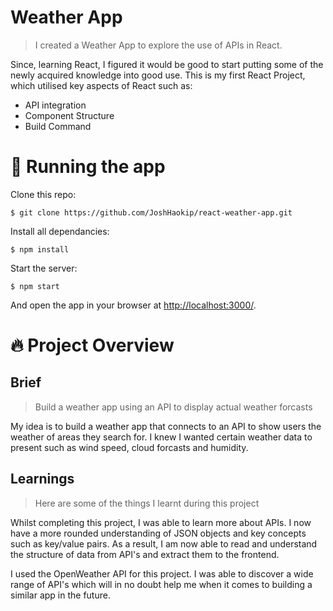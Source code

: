 # Weather App

> I created a Weather App to explore the use of APIs in React.

Since, learning React, I figured it would be good to start putting some of the newly acquired knowledge into good use. This is my first React Project, which utilised key aspects of React such as:

- API integration
- Component Structure
- Build Command

# :running: Running the app

Clone this repo:

```
$ git clone https://github.com/JoshHaokip/react-weather-app.git

```

Install all dependancies:

```
$ npm install
```

Start the server:

```
$ npm start
```

And open the app in your browser at <http://localhost:3000/>.

# :fire: Project Overview

## Brief

> Build a weather app using an API to display actual weather forcasts

My idea is to build a weather app that connects to an API to show users the weather of areas they search for. I knew I wanted certain weather data to present such as wind speed, cloud forcasts and humidity.

## Learnings

> Here are some of the things I learnt during this project

Whilst completing this project, I was able to learn more about APIs. I now have a more rounded understanding of JSON objects and key concepts such as key/value pairs. As a result, I am now able to read and understand the structure of data from API's and extract them to the frontend.

I used the OpenWeather API for this project. I was able to discover a wide range of API's which will in no doubt help me when it comes to building a similar app in the future.
